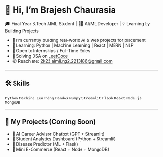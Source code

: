 # 👋 Hi, I’m Brajesh Chaurasia

🎓 Final Year B.Tech AIML Student | 👨‍💻 AI/ML Developer | 💡 Learning by Building Projects

- 🔭 I’m currently building real-world AI & web projects for placement
- 🌱 Learning: Python | Machine Learning | React | MERN | NLP
- 💼 Open to Internships / Full-Time Roles
- 🧠 Solving DSA on [LeetCode](https://leetcode.com/u/2213186/)
- 📫 Reach me: 2k22.aimli.ng2.2213186@gmail.com

---

## 🛠 Skills
`Python` `Machine Learning` `Pandas` `Numpy` `Streamlit` `Flask` `React` `Node.js` `MongoDB`

---

## 🚀 My Projects (Coming Soon)
- 🔹 AI Career Advisor Chatbot (GPT + Streamlit)
- 🔹 Student Analytics Dashboard (Python + Streamlit)
- 🔹 Disease Predictor (ML + Flask)
- 🔹 Mini E-Commerce (React + Node + MongoDB)

